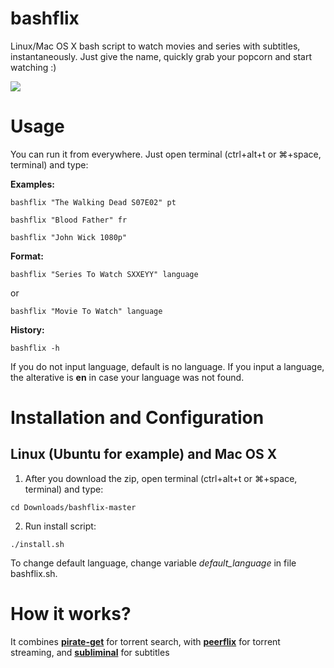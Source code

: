 # bashflix

Linux/Mac OS X bash script to watch movies and series with subtitles, instantaneously.
Just give the name, quickly grab your popcorn and start watching :) 

![](http://i.imgur.com/FX4bt1B.gif)

# Usage
You can run it from everywhere. Just open terminal (ctrl+alt+t or ⌘+space, terminal) and type:

**Examples:** 
```
bashflix "The Walking Dead S07E02" pt
```
```
bashflix "Blood Father" fr
```
```
bashflix "John Wick 1080p"
```
**Format:** 
```
bashflix "Series To Watch SXXEYY" language
```
or
```
bashflix "Movie To Watch" language
``` 
**History:**
```
bashflix -h
```

If you do not input language, default is no language.
If you input a language, the alterative is **en** in case your language was not found.

# Installation and Configuration

## Linux (Ubuntu for example) and Mac OS X

1. After you download the zip, open terminal (ctrl+alt+t or ⌘+space, terminal) and type: 
  
  ``` 
  cd Downloads/bashflix-master
  ``` 

2. Run install script:
  
  ```
  ./install.sh
  ```
  
To change default language, change variable *default_language* in file bashflix.sh.

# How it works?

It combines [**pirate-get**](https://github.com/vikstrous/pirate-get) for torrent search, with [**peerflix**](https://github.com/mafintosh/peerflix) for torrent streaming, and [**subliminal**](https://github.com/Diaoul/subliminal) for subtitles
